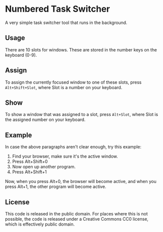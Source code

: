 # Numbered Task Switcher
A very simple task switcher tool that runs in the background.

## Usage
There are 10 slots for windows. These are stored in the number keys on the keyboard (0-9).

## Assign
To assign the currently focused window to one of these slots, press `Alt+Shift+Slot`, where Slot is a number on your keyboard.

## Show
To show a window that was assigned to a slot, press `Alt+Slot`, where Slot is the assigned number on your keyboard.

## Example
In case the above paragraphs aren't clear enough, try this example:
1.   Find your browser, make sure it's the active window.
2.   Press Alt+Shift+0
3.   Now open up another program.
4.   Press Alt+Shift+1

Now, when you press Alt+0, the browser will become active, and when you press Alt+1, the other program will become active.

## License
This code is released in the public domain. For places where this is not possible, the code is released under a Creative Commons CC0 license, which is effectively public domain.